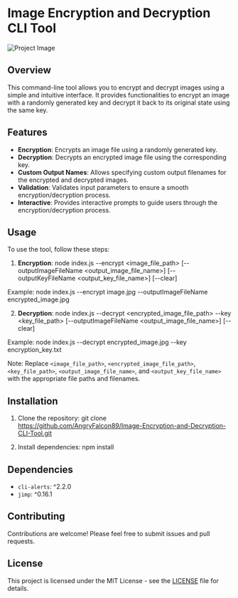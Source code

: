 # Image Encryption and Decryption CLI Tool
![Project Image](/Users/ahmadbilalzaidi/Desktop/imcrypt-main/project.png)
## Overview

This command-line tool allows you to encrypt and decrypt images using a simple and intuitive interface. It provides functionalities to encrypt an image with a randomly generated key and decrypt it back to its original state using the same key.

## Features

- **Encryption**: Encrypts an image file using a randomly generated key.
- **Decryption**: Decrypts an encrypted image file using the corresponding key.
- **Custom Output Names**: Allows specifying custom output filenames for the encrypted and decrypted images.
- **Validation**: Validates input parameters to ensure a smooth encryption/decryption process.
- **Interactive**: Provides interactive prompts to guide users through the encryption/decryption process.

## Usage

To use the tool, follow these steps:

1. **Encryption**:
node index.js --encrypt <image_file_path> [--outputImageFileName <output_image_file_name>] [--outputKeyFileName <output_key_file_name>] [--clear]

Example:
node index.js --encrypt image.jpg --outputImageFileName encrypted_image.jpg

2. **Decryption**:
node index.js --decrypt <encrypted_image_file_path> --key <key_file_path> [--outputImageFileName <output_image_file_name>] [--clear]

Example:
node index.js --decrypt encrypted_image.jpg --key encryption_key.txt

Note: Replace `<image_file_path>`, `<encrypted_image_file_path>`, `<key_file_path>`, `<output_image_file_name>`, and `<output_key_file_name>` with the appropriate file paths and filenames.

## Installation

1. Clone the repository:
git clone https://github.com/AngryFalcon89/Image-Encryption-and-Decryption-CLI-Tool.git

2. Install dependencies:
npm install

## Dependencies

- `cli-alerts`: ^2.2.0
- `jimp`: ^0.16.1

## Contributing

Contributions are welcome! Please feel free to submit issues and pull requests.

## License

This project is licensed under the MIT License - see the [LICENSE](LICENSE) file for details.

